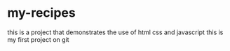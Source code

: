 # my-recipes
this is a project that demonstrates
the use of html css and javascript
this is my first project on git
